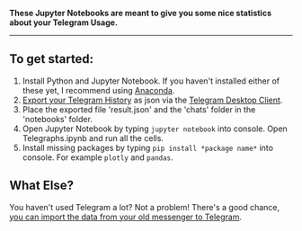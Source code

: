 **These Jupyter Notebooks are meant to give you some nice statistics about your Telegram Usage.**

---

## To get started:
1. Install Python and Jupyter Notebook. If you haven't installed either of these yet, I recommend using [Anaconda](https://www.anaconda.com/products/individual).
2. [Export your Telegram History](https://telegram.org/blog/export-and-more) as json via the [Telegram Desktop Client](https://desktop.telegram.org/).
3. Place the exported file 'result.json' and the 'chats' folder in the 'notebooks' folder.
4. Open Jupyter Notebook by typing ```jupyter notebook``` into console. Open Telegraphs.ipynb and run all the cells.
5. Install missing packages by typing ```pip install *package name*``` into console. For example ```plotly``` and ```pandas```.

## What Else?
You haven't used Telegram a lot? Not a problem! There's a good chance, [you can import the data from your old messenger to Telegram](https://telegram.org/blog/move-history/). 
